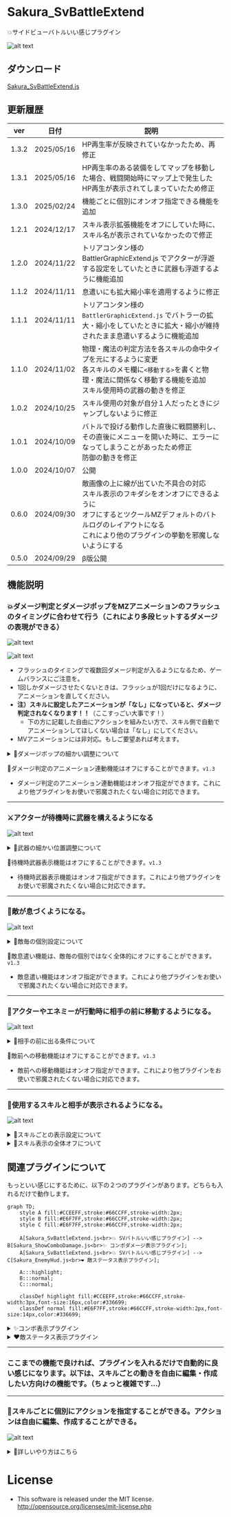 # Sakura_SvBattleExtend
💥サイドビューバトルいい感じプラグイン

![alt text](images/image.png)


## ダウンロード
[Sakura_SvBattleExtend.js](https://raw.githubusercontent.com/Sakurano6130/SakuraPlugins/main/Sakura_SvBattleExtend/Sakura_SvBattleExtend.js)

## 更新履歴
| ver   | 日付       | 説明                                                                                                                                                                                                           |
| ----- | ---------- | -------------------------------------------------------------------------------------------------------------------------------------------------------------------------------------------------------------- |
| 1.3.2 | 2025/05/16 | HP再生率が反映されていなかったため、再修正                                                                                                                                                                     |
| 1.3.1 | 2025/05/16 | HP再生率のある装備をしてマップを移動した場合、戦闘開始時にマップ上で発生したHP再生が表示されてしまっていたため修正                                                                                             |
| 1.3.0 | 2025/02/24 | 機能ごとに個別にオンオフ指定できる機能を追加                                                                                                                                                                   |
| 1.2.1 | 2024/12/17 | スキル表示拡張機能をオフにしていた時に、スキル名が表示されていなかったので修正                                                                                                                                 |
| 1.2.0 | 2024/11/22 | トリアコンタン様の BattlerGraphicExtend.js でアクターが浮遊する設定をしていたときに武器も浮遊するように機能追加                                                                                                |
| 1.1.2 | 2024/11/11 | 息遣いにも拡大縮小率を適用するように修正                                                                                                                                                                       |
| 1.1.1 | 2024/11/11 | トリアコンタン様の `BattlerGraphicExtend.js` でバトラーの拡大・縮小をしていたときに拡大・縮小が維持されたまま息遣いするように機能追加                                                                          |
| 1.1.0 | 2024/11/02 | 物理・魔法の判定方法を各スキルの命中タイプを元にするように変更<br>各スキルのメモ欄に`<移動する>`を書くと物理・魔法に関係なく移動する機能を追加<br>スキル使用時の武器の動きを修正                               |
| 1.0.2 | 2024/10/25 | スキル使用の対象が自分１人だったときにジャンプしないように修正                                                                                                                                                 |
| 1.0.1 | 2024/10/09 | バトルで投げる動作した直後に戦闘勝利し、その直後にメニューを開いた時に、エラーになってしまうことがあったため修正<br>防御の動きを修正                                                                           |
| 1.0.0 | 2024/10/07 | 公開                                                                                                                                                                                                           |
| 0.6.0 | 2024/09/30 | 敵画像の上に線が出ていた不具合の対応<br>スキル表示のフキダシをオンオフにできるように<br>オフにするとツクールMZデフォルトのバトルログのレイアウトになる<br>これにより他のプラグインの挙動を邪魔しないようにする |
| 0.5.0 | 2024/09/29 | β版公開                                                                                                                                                                                                        |


## 機能説明
### 💥ダメージ判定とダメージポップをMZアニメーションのフラッシュのタイミングに合わせて行う（これにより多段ヒットするダメージの表現ができる）

![alt text](images/image-12.png)

![alt text](images/image-13.png)

- フラッシュのタイミングで複数回ダメージ判定が入るようになるため、ゲームバランスにご注意を。
- 1回しかダメージさせたくないときは、フラッシュが1回だけになるように、アニメーションを直してください。
- **注）スキルに設定したアニメーションが「なし」になっていると、ダメージ判定されなくなります！！**（ここすっごい大事です！）
  - 下の方に記載した自由にアクションを組みたい方で、スキル側で自動でアニメーションしてほしくない場合は「なし」にしてください。
- MVアニメーションには非対応。もしご要望あれば考えます。

<details>
  <summary>🌟ダメージポップの細かい調整について</summary>
  ダメージポップの細かい調整は、プラグインパラメータで設定できます。デフォルトで良ければ触る必要はありません。

  ![alt text](images/image-18.png)

</details>



🌟ダメージ判定のアニメーション連動機能はオフにすることができます。`v1.3`
 - ダメージ判定のアニメーション連動機能はオンオフ指定ができます。これにより他プラグインをお使いで邪魔されたくない場合に対応できます。


---

### ⚔️アクターが待機時に武器を構えるようになる

  ![alt text](images/image-8.png)

<details>
  <summary>🌟武器の細かい位置調整について</summary>
  武器の細かい位置は、プラグインパラメータで設定できます。デフォルトで良ければ触る必要はありません。

  ![alt text](images/image-15.png) 

  ![alt text](images/image-16.png)
</details>

🌟待機時武器表示機能はオフにすることができます。`v1.3`
 - 待機時武器表示機能はオンオフ指定ができます。これにより他プラグインをお使いで邪魔されたくない場合に対応できます。

---
### 👾敵が息づくようになる。

![alt text](<bandicam 2024-10-07 05-56-57-372.gif>)

<details>
  <summary>🌟敵毎の個別設定について</summary>
  敵毎に個別に息づかせたくない場合は、以下の記述をすることで息をしなくなります。

  ![alt text](images/image-21.png)

  メモ欄記載例
  ```
  <息しない>
  ```

</details>

🌟敵息遣い機能は、敵毎の個別ではなく全体的にオフにすることができます。`v1.3`
 - 敵息遣い機能はオンオフ指定ができます。これにより他プラグインをお使いで邪魔されたくない場合に対応できます。

---
### 🦘アクターやエネミーが行動時に相手の前に移動するようになる。

![alt text](images/image-9.png)

<details>
  <summary>🌟相手の前に出る条件について</summary>
  特に何も考えなくてもいい感じにするために、以下の条件になっています。

  | 条件                                                                   | 移動するか      |
  | ---------------------------------------------------------------------- | --------------- |
  | スキル使用者のメモ欄に　`<移動しない>`　が書かれているとき             | 移動しない      |
  | スキルのメモ欄に　`<移動しない>`　が書かれているとき                   | 移動しない      |
  | スキルのメモ欄に　`<移動する>`　が書かれているとき                     | 移動する `v1.1` |
  | 通常攻撃<br>かつ攻撃モーションが振り・突き<br>かつ攻撃範囲が単体のとき | 移動する        |
  | 通常攻撃<br>かつ攻撃モーションが振り・突き<br>かつ攻撃範囲が複数のとき | 移動しない      |
  | 通常攻撃<br>かつ攻撃モーションが射撃のとき                             | 移動しない      |
  | 魔法<br>かつ対象が味方<br>かつ範囲が単体のとき                         | 移動する        |
  | 魔法<br>かつ対象が味方<br>かつ範囲が複数のとき                         | 移動しない      |
  | 魔法<br>かつ対象が敵のとき                                             | 移動しない      |
  | 上記以外<br>かつ範囲が単体のとき                                       | 移動する        |
  | 上記以外<br>かつ範囲が複数のとき                                       | 移動しない      |

  メモ欄記載例
  ```
  <移動しない>
  ```
  ```
  <移動する>
  ```

  物理と魔法の判定条件に付いて `v1.1`

  命中タイプによって決まります。
  - `必中`のとき、魔法扱い
  - `物理攻撃`のとき、物理扱い
  - `魔法攻撃`のとき、魔法扱い

  ![alt text](image-1.png)

</details>

🌟敵前への移動機能はオフにすることができます。`v1.3`
 - 敵前への移動機能はオンオフ指定ができます。これにより他プラグインをお使いで邪魔されたくない場合に対応できます。

---

### 💬使用するスキルと相手が表示されるようになる。

![alt text](images/image-11.png)

<details>
  <summary>🌟スキルごとの表示設定について</summary>
  例えば、通常攻撃は表示させたくない場合など、スキルごとに個別に非表示にしたい場合は、スキルのメモ欄に `<名前表示しない>` と記述することで非表示にすることができます。

  ![alt text](images/image-19.png)

  メモ欄記載例
  ```
  <名前表示しない>
  ```
</details>

<details>
  <summary>🌟スキル表示の全体オフについて</summary>
  スキル表示は全体的にオンオフ指定ができます。オフにするとRPGツクールMZデフォルトの表示になる（これにより他プラグインをお使いで邪魔されたくない場合に対応できます）

  ![alt text](images/image-4.png)

#### 参考
  この設定をオフにして、別プラグイン `MNKR_SimpleMsgSideViewMZ.js` を使うと、シンプルなスキル名表示だけになり戦闘のテンポがよくなっていい感じなのでご紹介します。

  > MNKR_SimpleMsgSideViewMZ.js
  > 
  > author 神無月サスケさま　munokuraさま 改変 Copyright (c) 2021 Munokura Ver.0.0.4 MIT license

  ![alt text](images/image-5.png)

  [https://github.com/munokura/MNKR-MZ-plugins/blob/master/MNKR_SimpleMsgSideViewMZ.js](https://github.com/munokura/MNKR-MZ-plugins/blob/master/MNKR_SimpleMsgSideViewMZ.js)

  `Sakura_SvBattleExtend` より、`MNKR_SimpleMsgSideViewMZ` を下に配置してください。
</details>


## 関連プラグインについて

もっといい感じにするために、以下の２つのプラグインがあります。どちらも入れるだけで動作します。

```mermaid
graph TD;
    style A fill:#CCEEFF,stroke:#66CCFF,stroke-width:2px;
    style B fill:#E6F7FF,stroke:#66CCFF,stroke-width:2px;
    style C fill:#E6F7FF,stroke:#66CCFF,stroke-width:2px;
    
    A[Sakura_SvBattleExtend.js<br>💥 SVバトルいい感じプラグイン] --> B[Sakura_ShowComboDamage.js<br>✨ コンボダメージ表示プラグイン];
    A[Sakura_SvBattleExtend.js<br>💥 SVバトルいい感じプラグイン] --> C[Sakura_EnemyHud.js<br>❤️ 敵ステータス表示プラグイン];
    
    A:::highlight;
    B:::normal;
    C:::normal;
    
    classDef highlight fill:#CCEEFF,stroke:#66CCFF,stroke-width:3px,font-size:16px,color:#336699;
    classDef normal fill:#E6F7FF,stroke:#66CCFF,stroke-width:2px,font-size:14px,color:#336699;

```

<details>
  <summary>✨コンボ表示プラグイン</summary>
  合計ヒット数、ダメージを表示できます。このプラグイン単独でも動作します。

  [Sakura_ShowComboDamage](../Sakura_ShowComboDamage/Sakura_ShowComboDamage.md)

  ![alt text](images/image-22.png)

</details>

<details>
  <summary>❤️敵ステータス表示プラグイン</summary>
  敵の名前、HPゲージ、タイムゲージを表示できます。このプラグイン単独でも動作します。

  [Sakura_EnemyHud](../Sakura_EnemyHud/Sakura_EnemyHud.md)

  ![alt text](images/image-23.png)

</details>

---

### ここまでの機能で良ければ、プラグインを入れるだけで自動的に良い感じになります。以下は、スキルごとの動きを自由に編集・作成したい方向けの機能です。（ちょっと複雑です...）

---
### 📝スキルごとに個別にアクションを指定することができる。アクションは自由に編集、作成することができる。

![alt text](images/image-14.png)

<details>
  <summary>🌟詳しいやり方はこちら</summary>

  ### 前提

  - 1つの行動は以下の流れになっています。自由に行動を定義できるのは、下記の `B` の部分です！（ここ大事です！）
  - なので、`C` のスキルのアニメーション表示以降のことはやらなくていいということです。
  - 逆に言うと、全部 `B` でやりたければ、スキルのメモ欄に`<名前表示しない>`を設定し、スキルのアニメーションを`なし`にすれば、`A` と `C` `D` では何も行われなくなります。

  ```mermaid
  graph TD;
      S((行動開始)) --> A[A.スキル名を表示する];
      A --> B[B.定義したアクションを実行する];
      B --> C[C.相手に、使用中のスキルに設定されたアニメーションを表示する];
      C --> D[D.アニメーションのフラッシュのタイミングでダメージを与える];
      D --> E[E.元の位置に戻る];
      E --> F((行動終了));

      style S fill:#CCFFCC,stroke:#33CC33,stroke-width:2px;
      style F fill:#CCFFCC,stroke:#33CC33,stroke-width:2px;
      style B fill:#FFFF99,stroke:#FFCC00,stroke-width:3px;
  ```


  ### 準備
  - まず、以下のサンプルプロジェクトをダウンロードして展開してください。

    [SVバトルいい感じアクションサンプルプロジェクト](Sakura_SvBattleExtend_SampleProject.zip)

    右クリックでダウンロードまたは、リンク先の`view raw`を押せばダウンロードできるはず...

    ![alt text](image.png)

  - ご自身のプロジェクトをRPGツクールMZで開いた状態で、サンプルプロジェクトを多重起動してください。
  - `いい感じアクションテンプレ`という名前のマップをコピーして、ご自身のプロジェクトにコピーしてください。

    ![alt text](images/image-24.png)

  - `/img/characters` の中にある矢の画像 `$Arrow01.png` をご自身のプロジェクトの `/img/characters` の中にコピーしてください。
  - 注）この画像は、ツクールMZに最初から入っている弓矢の画像から、矢の部分を取り出したものです。なのでRPGツクールMZ正規ユーザーしか使えません。詳細はRPGツクールMZ規約を参照ください。

    ![alt text](images/image-33.png)

  ### サンプルプロジェクトの役目はこれで終わりです。

---

  - プラグインパラメータを開き、ご自身のプロジェクトにコピーされた `いい感じアクションテンプレ` のマップIDを選択してください。(コピーしたら自動的にマップIDが採番されると思うので、そのIDを指定してください。)

    ![alt text](images/image-27.png)    

    ![alt text](images/image-36.png)

  ### アクション適用
  - `いい感じアクションテンプレ` のイベント名に合わせて、スキルのメモ欄に `<アクション:イベント名>` と記述します。これで、スキルとアクションが紐づきます。
  - 注）`<` `>` `:` これらは半角じゃないとだめです。

  ![alt text](images/image-28.png)

  ![alt text](images/image-29.png)

  メモ欄記述例

  ```
  <アクション:ハイジャンプ>
  ```

  ```
  <アクション:回転ジャンプ>
  ```

  ```
  <アクション:大魔法>
  ```

  ```
  <アクション:テレポート>
  ```

  ```
  <アクション:バク転>
  ```

  ```
  <アクション:瞬足剣>
  ```

  ```
  <アクション:弓矢>
  ```

  ```
  <アクション:クロスボウ>
  ```

  ### アクション編集
  - `いい感じアクションテンプレ` のイベントの中身を編集することで、自由にアクションを編集することができます。
  - 読み取られるのは、 `Sakura_SvBattleExtendのプラグインコマンド` と `ピクチャの処理（赤枠部分）` だけです。
  - それ以外のイベントコマンドは、無視されます。（ここも大事です！）

    ![alt text](images/image-30.png)

    ![alt text](images/image-31.png)

  - 事前に用意されたイベントだけでなく、新しくイベントを作って、その`イベント名`とスキルのメモ欄に `<アクション:イベント名>` をそろえれば、いくつでもアクションを作ることができます。

  ### イベントの画像について
  - イベントに画像をつけておくと、ﾌﾟﾗｸﾞｲﾝｺﾏﾝﾄﾞ`投げる`のときに、その画像が表示されます。
  
    ![alt text](images/image-34.png)

  ### イベントのページについて
  - イベントを複数ページにしておくと、その条件にあったページの内容が実行されます。
  - スイッチが変わったら画像やアクションが変わるなどの演出ができます。

    ![alt text](images/image-35.png)


  ### 他ｱｸｼｮﾝ呼び出しをするときは、無限ループにご注意を！
  - ｱｸｼｮﾝから他のｱｸｼｮﾝを名前を指定して呼び出すことができます。これにより、共通アクションのような使い方ができます。
  - ただし、呼び出し先から再び呼び出し元を呼び出すと無限ループとなりエラーになりますのでご注意ください。

</details>






# License
- This software is released under the MIT license. http://opensource.org/licenses/mit-license.php
